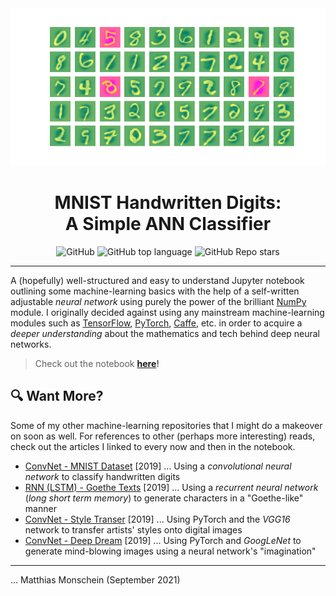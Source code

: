 <div align="center">
    <img src="media/predictions.gif" />
</div>


<h1 align="center">MNIST Handwritten Digits:<br />A Simple ANN Classifier</h1>

<p align="center">
  <img alt="GitHub" src="https://img.shields.io/github/license/MattMoony/ann_mnist?style=for-the-badge">
  <img alt="GitHub top language" src="https://img.shields.io/github/languages/top/MattMoony/ann_mnist?style=for-the-badge">
  <img alt="GitHub Repo stars" src="https://img.shields.io/github/stars/MattMoony/ann_mnist?style=for-the-badge&color=cecece">
</p>

---

A (hopefully) well-structured and easy to understand Jupyter notebook outlining some machine-learning basics with the help of a self-written adjustable *neural network* using purely the power of the brilliant [NumPy](https://numpy.org/) module. I originally decided against using any mainstream machine-learning modules such as [TensorFlow](https://github.com/tensorflow/tensorflow), [PyTorch](https://github.com/pytorch/pytorch), [Caffe](https://github.com/BVLC/caffe), etc. in order to acquire a *deeper understanding* about the mathematics and tech behind deep neural networks.

> Check out the notebook **[here](main.ipynb)!**

## 🔍 Want More?

Some of my other machine-learning repositories that I might do a makeover on soon as well. For references to other (perhaps more interesting) reads, check out the articles I linked to every now and then in the notebook.

- [ConvNet - MNIST Dataset](https://github.com/MattMoony/convnet_mnist) [2019] ... Using a *convolutional neural network* to classify handwritten digits
- [RNN (LSTM) - Goethe Texts](https://github.com/MattMoony/rnn-lstm_goethe-generation) [2019] ... Using a *recurrent neural network* (*long short term memory*) to generate characters in a "Goethe-like" manner
- [ConvNet - Style Transer](https://github.com/MattMoony/convnet_style-transfer) [2019] ... Using PyTorch and the *VGG16* network to transfer artists' styles onto digital images
- [ConvNet - Deep Dream](https://github.com/MattMoony/convnet_deep-dream) [2019] ... Using PyTorch and *GoogLeNet* to generate mind-blowing images using a neural network's "imagination"

---

... Matthias Monschein (September 2021)